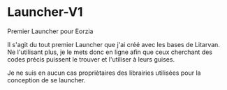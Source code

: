 # Launcher-V1
Premier Launcher pour Eorzia

Il s'agit du tout premier Launcher que j'ai créé avec les bases de Litarvan.
Ne l'utilisant plus, je le mets donc en ligne afin que ceux cherchant des codes précis puissent le trouver et l'utiliser à leurs guises.

Je ne suis en aucun cas propriètaires des librairies utilisées pour la conception de se launcher.
